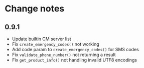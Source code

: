 # Change notes

## 0.9.1

- Update builtin CM server list
- Fix `create_emergency_codes()` not working
- Add code param to `create_emergency_codes()` for SMS codes
- Fix `validate_phone_number()` not returning a result
- Fix `get_product_info()` not handling invalid UTF8 encodings

